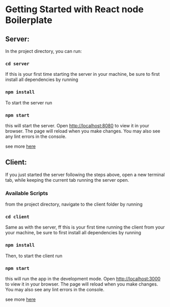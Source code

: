 # Getting Started with React node Boilerplate

## Server:
In the project directory, you can run:
### `cd server`
If this is your first time starting the server in your machine, be sure to first install all dependencies by running
### `npm install`
To start the server run
### `npm start`
this will start the server.
Open [http://localhost:8080](http://localhost:8080) to view it in your browser.
The page will reload when you make changes.
You may also see any lint errors in the console.

see more [here](https://github.com/ViLaud/react-node-boilerplate/edit/master/server/README.md)

## Client:
If you just started the server following the steps above, open a new terminal tab, while keeping the current tab running the server open.
### Available Scripts
from the project directory, navigate to the client folder by running
### `cd client`
Same as with the server, ff this is your first time running the client from your your machine, be sure to first install all dependencies by running
### `npm install`
Then, to start the client run
### `npm start`
this will run the app in the development mode.
Open [http://localhost:3000](http://localhost:3000) to view it in your browser.
The page will reload when you make changes.\
You may also see any lint errors in the console.

see more [here](https://github.com/ViLaud/react-node-boilerplate/edit/master/client/README.md)

